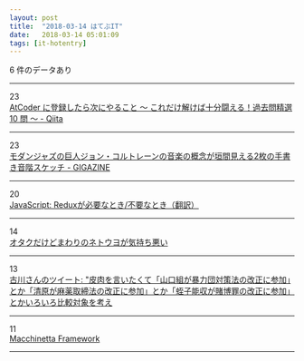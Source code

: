 ```yaml
---
layout: post
title:  "2018-03-14 はてぶIT"
date:   2018-03-14 05:01:09
tags: [it-hotentry]
---
```

6 件のデータあり

<hr><div class="row">
<div class="col-1"><span class="badge badge-pill badge-success h2">23</span></div>
<div class="col-11"><a href='https://qiita.com/drken/items/fd4e5e3630d0f5859067' target='_blank'>AtCoder に登録したら次にやること ～ これだけ解けば十分闘える！過去問精選 10 問 ～ - Qiita</a></div>
</div>
<hr>
<div class="row">
<div class="col-1"><span class="badge badge-pill badge-success h2">23</span></div>
<div class="col-11"><a href='https://gigazine.net/news/20180313-coltrane-pitch-diagrams/' target='_blank'>モダンジャズの巨人ジョン・コルトレーンの音楽の概念が垣間見える2枚の手書き音階スケッチ - GIGAZINE</a></div>
</div>
<hr>
<div class="row">
<div class="col-1"><span class="badge badge-pill badge-success h2">20</span></div>
<div class="col-11"><a href='https://techracho.bpsinc.jp/hachi8833/2018_03_13/53183' target='_blank'>JavaScript: Reduxが必要なとき/不要なとき（翻訳）</a></div>
</div>
<hr>
<div class="row">
<div class="col-1"><span class="badge badge-pill badge-success h2">14</span></div>
<div class="col-11"><a href='https://anond.hatelabo.jp/20180313131733' target='_blank'>オタクだけどまわりのネトウヨが気持ち悪い</a></div>
</div>
<hr>
<div class="row">
<div class="col-1"><span class="badge badge-pill badge-success h2">13</span></div>
<div class="col-11"><a href='http://twitter.com/furukawa1917/status/973518372020219904' target='_blank'>古川さんのツイート: "皮肉を言いたくて「山口組が暴力団対策法の改正に参加」とか「清原が麻薬取締法の改正に参加」とか「蛭子能収が賭博罪の改正に参加」とかいろいろ比較対象を考え</a></div>
</div>
<hr>
<div class="row">
<div class="col-1"><span class="badge badge-pill badge-success h2">11</span></div>
<div class="col-11"><a href='https://macchinetta.github.io/' target='_blank'>Macchinetta Framework</a></div>
</div>
<hr>
